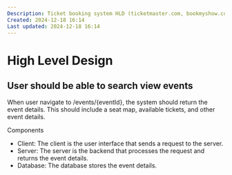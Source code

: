 ```yaml
---
Description: Ticket booking system HLD (ticketmaster.com, bookmyshow.com, ticketbox, etc.)
Created: 2024-12-18 16:14
Last updated: 2024-12-18 16:14
---
```


# High Level Design

## User should be able to search view events

When user navigate to /events/{eventId}, the system should return the event details. This should include a seat map, available tickets, and other event details.

Components

- Client: The client is the user interface that sends a request to the server.
- Server: The server is the backend that processes the request and returns the event details.
- Database: The database stores the event details.
